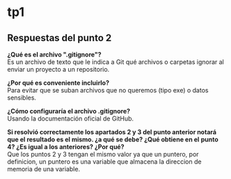 # tp1

## Respuestas del punto 2

**¿Qué es el archivo ".gitignore"?**  
Es un archivo de texto que le indica a Git qué archivos o carpetas ignorar al enviar un proyecto a un repositorio.  

**¿Por qué es conveniente incluirlo?**  
Para evitar que se suban archivos que no queremos (tipo exe) o datos sensibles.  

**¿Cómo configuraría el archivo .gitignore?**  
Usando la documentación oficial de GitHub.

**Si resolvió correctamente los apartados 2 y 3 del punto anterior notará**
**que el resultado es el mismo. ¿a qué se debe? ¿Qué obtiene en el**
**punto 4? ¿Es igual a los anteriores? ¿Por qué?**  
Que los puntos 2 y 3 tengan el mismo valor ya que un puntero, por definicion, un puntero es una variable que almacena la direccion de memoria de una variable.
